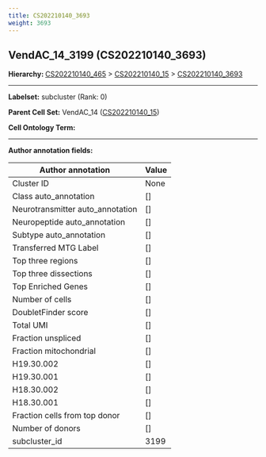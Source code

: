 ```yaml
---
title: CS202210140_3693
weight: 3693
---
```

## VendAC_14_3199 (CS202210140_3693)
<b>Hierarchy: </b>
[CS202210140_465](https://purl.brain-bican.org/taxonomy/CS202210140#CS202210140_465) >
[CS202210140_15](https://purl.brain-bican.org/taxonomy/CS202210140#CS202210140_15) >
[CS202210140_3693](https://purl.brain-bican.org/taxonomy/CS202210140#CS202210140_3693)

---


**Labelset:** subcluster (Rank: 0)

**Parent Cell Set:** VendAC_14 ([CS202210140_15](https://purl.brain-bican.org/taxonomy/CS202210140#CS202210140_15))



**Cell Ontology Term:** 

[MARKER GENES.]: #


---

[TRANSFERRED ANNOTATIONS.]: #


[AUTHOR ANNOTATION FIELDS.]: #


**Author annotation fields:**

| Author annotation | Value |
|-------------------|-------|
|Cluster ID|None|
|Class auto_annotation|[]|
|Neurotransmitter auto_annotation|[]|
|Neuropeptide auto_annotation|[]|
|Subtype auto_annotation|[]|
|Transferred MTG Label|[]|
|Top three regions|[]|
|Top three dissections|[]|
|Top Enriched Genes|[]|
|Number of cells|[]|
|DoubletFinder score|[]|
|Total UMI|[]|
|Fraction unspliced|[]|
|Fraction mitochondrial|[]|
|H19.30.002|[]|
|H19.30.001|[]|
|H18.30.002|[]|
|H18.30.001|[]|
|Fraction cells from top donor|[]|
|Number of donors|[]|
|subcluster_id|3199|
